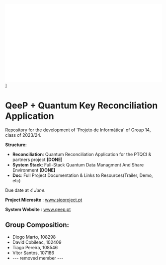 ![QeeP Logo](/doc/qeep_logo.png)]
# QeeP + Quantum Key Reconciliation Application
Repository for the development of 'Projeto de Informática' of Group 14, class of 2023/24.

**Structure:**
  - **Reconciliation**: Quantum Reconciliation Application for the PTQCI & partners project **[DONE]** 
  - **System Stack**: Full-Stack Quantum Data Managment And Share Environment **[DONE]** 
  - **Doc**: Full Project Documentation & Links to Resources(Trailer, Demo, etc)
    
Due date at *4 June*.

**Project Microsite** : www.sioproject.pt

**System Website** : www.qeep.pt

## Group Composition:

- Diogo Marto, 108298
- David Cobileac, 102409 
- Tiago Pereira, 108546
- Vítor Santos, 107186
- --- removed member ---
